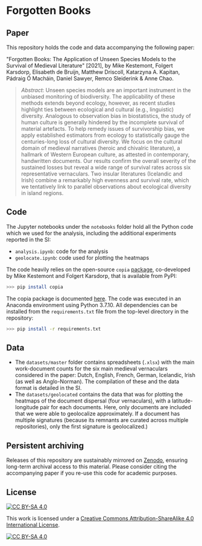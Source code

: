 # Forgotten Books

## Paper
This repository holds the code and data accompanying the following paper:

"Forgotten Books: The Application of Unseen Species Models to the Survival of Medieval Literature" [2021], by Mike Kestemont, Folgert Karsdorp, Elisabeth de Bruijn, Matthew Driscoll, Katarzyna A. Kapitan, Pádraig Ó Macháin, Daniel Sawyer, Remco Sleiderink & Anne Chao.

> *Abstract*: Unseen species models are an important instrument in the unbiased monitoring of biodiversity. The applicability of these methods extends beyond ecology, however, as recent studies highlight ties between ecological and cultural (e.g., linguistic) diversity. Analogous to observation bias in biostatistics, the study of human culture is generally hindered by the incomplete survival of material artefacts. To help remedy issues of survivorship bias, we apply established estimators from ecology to statistically gauge the centuries-long loss of cultural diversity. We focus on the cultural domain of medieval narratives (heroic and chivalric literature), a hallmark of Western European culture, as attested in contemporary, handwritten documents. Our results confirm the overall severity of the sustained losses but reveal a wide range of survival rates across six representative vernaculars. Two insular literatures (Icelandic and Irish) combine a remarkably high evenness and survival rate, which we tentatively link to parallel observations about ecological diversity in island regions.

## Code
The Jupyter notebooks under the `notebooks` folder hold all the Python code which we used for the analysis, including the additional experiments reported in the SI:
  - `analysis.ipynb`: code for the analysis
  - `geolocate.ipynb`: code used for plotting the heatmaps

The code heavily relies on the open-source `copia` [package](https://github.com/mikekestemont/copia), co-developed by Mike Kestemont and Folgert Karsdorp, that is available from PyPI:

```bash
>>> pip install copia
```

The copia package is documented [here](https://copia.readthedocs.io/en/latest/). The code was executed in an Anaconda environment using Python 3.7.10. All dependencies can be installed from the `requirements.txt` file from the top-level directory in the repository:

```bash
>>> pip install -r requirements.txt
```


## Data
- The `datasets/master` folder contains spreadsheets (`.xlsx`) with the main work-document counts for the six main medieval vernaculars considered in the paper: Dutch, English, French, German, Icelandic, Irish (as well as Anglo-Norman). The compilation of these and the data format is detailed in the SI.
- The `datasets/geolocated` contains the data that was for plotting the heatmaps of the document dispersal (four vernaculars), with a latitude-longitude pair for each documents. Here, only documents are included that we were able to geolocalize approximately. If a document has multiple signatures (because its remnants are curated across multiple repositories), only the first signature is geolocalized.)


## Persistent archiving
Releases of this repository are sustainably mirrored on [Zenodo](https://zenodo.org/), ensuring long-term archival access to this material. Please consider citing the accompanying paper if you re-use this code for academic purposes.

## License
[![CC BY-SA 4.0][cc-by-sa-shield]][cc-by-sa]

This work is licensed under a
[Creative Commons Attribution-ShareAlike 4.0 International License][cc-by-sa].

[![CC BY-SA 4.0][cc-by-sa-image]][cc-by-sa]

[cc-by-sa]: http://creativecommons.org/licenses/by-sa/4.0/
[cc-by-sa-image]: https://licensebuttons.net/l/by-sa/4.0/88x31.png
[cc-by-sa-shield]: https://img.shields.io/badge/License-CC%20BY--SA%204.0-lightgrey.svg

